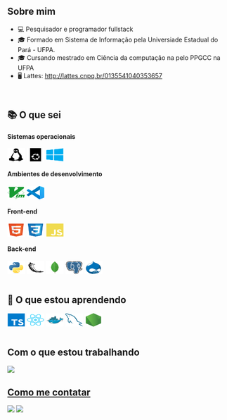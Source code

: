 ## Sobre mim

- 💻  Pesquisador e programador fullstack
- 🎓  Formado em Sistema de Informação pela Universiade Estadual do Pará - UFPA.
- 🎓  Cursando mestrado em Ciência da computação na pelo PPGCC na UFPA
- 🖥  Lattes: http://lattes.cnpq.br/0135541040353657
<br>
 
 ## 📚 O que sei
 
 #### Sistemas operacionais
 <div style="display: inline_block">
    <img align="center" alt="Marcos-Python" height="30" width="40" src="https://raw.githubusercontent.com/devicons/devicon/master/icons/linux/linux-plain.svg">
    <img align="center" alt="Marcos-Python" height="30" width="40" src="https://raw.githubusercontent.com/devicons/devicon/master/icons/ubuntu/ubuntu-plain.svg">
    <img align="center" alt="Marcos-Python" height="30" width="40" src="https://raw.githubusercontent.com/devicons/devicon/master/icons/windows8/windows8-original.svg">
 </div>

 #### Ambientes de desenvolvimento
  <div style="display: inline_block">
    <img align="center" alt="Marcos-Python" height="30" width="40" src="https://raw.githubusercontent.com/devicons/devicon/master/icons/vim/vim-plain.svg">
    <img align="center" alt="Marcos-Python" height="30" width="40" src="https://raw.githubusercontent.com/devicons/devicon/master/icons/vscode/vscode-original.svg">
 </div>
 
 #### Front-end
  <div style="display: inline_block">
    <img align="center" alt="Marcos-HTML" height="30" width="40" src="https://raw.githubusercontent.com/devicons/devicon/master/icons/html5/html5-original.svg">
    <img align="center" alt="Marcos-CSS" height="30" width="40" src="https://raw.githubusercontent.com/devicons/devicon/master/icons/css3/css3-original.svg">
    <img align="center" alt="Marcos-Js" height="30" width="40"   src="https://raw.githubusercontent.com/devicons/devicon/master/icons/javascript/javascript-plain.svg">
 </div>

 #### Back-end
 <div style="display: inline_block">
    <img align="center" alt="Marcos-Python" height="30" width="40" src="https://raw.githubusercontent.com/devicons/devicon/master/icons/python/python-original.svg">
    <img align="center" alt="Marcos-Python" height="30" width="40" src="https://raw.githubusercontent.com/devicons/devicon/master/icons/flask/flask-original.svg">
    <img align="center" alt="Marcos-Mongo" height="30" width="40" src="https://raw.githubusercontent.com/devicons/devicon/master/icons/mongodb/mongodb-original.svg">
    <img align="center" alt="Marcos-Python" height="30" width="40" src="https://raw.githubusercontent.com/devicons/devicon/master/icons/postgresql/postgresql-original.svg">
    <img align="center" alt="Marcos-Python" height="30" width="40" src="https://raw.githubusercontent.com/devicons/devicon/master/icons/drupal/drupal-original.svg">
 </div>
 <br>
  
 ## 📅 O que estou aprendendo
 <div style="display: inline_block">
      <img align="center" alt="Rafa-Ts" height="30" width="40" src="https://raw.githubusercontent.com/devicons/devicon/master/icons/typescript/typescript-plain.svg">
      <img align="center" alt="Rafa-React" height="30" width="40" src="https://raw.githubusercontent.com/devicons/devicon/master/icons/react/react-original.svg">
      <img align="center" alt="Marcos-Python" height="30" width="40" src="https://raw.githubusercontent.com/devicons/devicon/master/icons/docker/docker-original.svg">
      <img align="center" alt="Marcos-Python" height="30" width="40" src="https://raw.githubusercontent.com/devicons/devicon/master/icons/mysql/mysql-original.svg">
      <img align="center" alt="Marcos-Python" height="30" width="40" src="https://raw.githubusercontent.com/devicons/devicon/master/icons/nodejs/nodejs-original.svg">
</div>
<br>

## Com o que estou trabalhando
<div>
  <a href="https://github.com/Marcos-Fernando">
  <img height="180em" src="https://github-readme-stats.vercel.app/api/top-langs/?username=Marcos-Fernando&layout=compact&langs_count=7&theme=merko"/>
</div> 

## Como me contatar
<div>
  <a href = "marcosinfcont@gmail.com"><img src="https://img.shields.io/badge/Gmail-D14836?style=for-the-badge&logo=gmail&logoColor=white" target="_blank"></a>
  <a href="www.linkedin.com/in/marcos-costa-64684b1ab" target="_blank"><img src="https://img.shields.io/badge/-LinkedIn-%230077B5?style=for-the-badge&logo=linkedin&logoColor=white" target="_blank"></a> 
</div>




